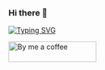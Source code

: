 ### Hi there 👋
<a href="https://git.io/typing-svg" target="_blank"><img src="https://readme-typing-svg.demolab.com?font=Fira+Code&pause=1000&width=435&lines=a+real+techie+at+heart+%26+developer" alt="Typing SVG" /></a>


<a href="https://bmc.link/sdiesel" target="_blank"> <img src=" https://cdn.buymeacoffee.com/buttons/default-orange.png " alt="By me a coffee" height="41" width="174"></a>

<!--
**SDies/SDies** is a ✨ _special_ ✨ repository because its `README.md` (this file) appears on your GitHub profile.

Here are some ideas to get you started:

- 🔭 I’m currently working on ...
- 🌱 I’m currently learning ...
- 👯 I’m looking to collaborate on ...
- 🤔 I’m looking for help with ...
- 💬 Ask me about ...
- 📫 How to reach me: ...
- 😄 Pronouns: ...
- ⚡ Fun fact: ...
-->
